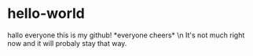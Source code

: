# hello-world
hallo everyone this is my github! \*everyone cheers\* \n
It's not much right now and it will probaly stay that way.
